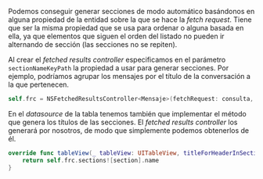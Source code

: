 
Podemos conseguir generar secciones de modo automático basándonos en alguna propiedad de la entidad sobre la que se hace la *fetch request*. Tiene que ser la misma propiedad que se usa para ordenar o alguna basada en ella, ya que elementos que siguen el orden del listado no pueden ir alternando de sección (las secciones no se repiten).

Al crear el *fetched results controller* especificamos  en el parámetro `sectionNameKeyPath` la propiedad a usar para generar secciones. Por ejemplo, podríamos agrupar los mensajes por el título de la conversación a la que pertenecen.

```swift
self.frc = NSFetchedResultsController<Mensaje>(fetchRequest: consulta, managedObjectContext: miContexto, sectionNameKeyPath: "conversacion.titulo", cacheName: "miCache")
```

En el *datasource* de la tabla tenemos también que implementar el método que genera los títulos de las secciones. El *fetched results controller* los generará por nosotros, de modo que simplemente podemos obtenerlos de él.

```swift
override func tableView(_ tableView: UITableView, titleForHeaderInSection section: Int) -> String? {
    return self.frc.sections![section].name
}
```

